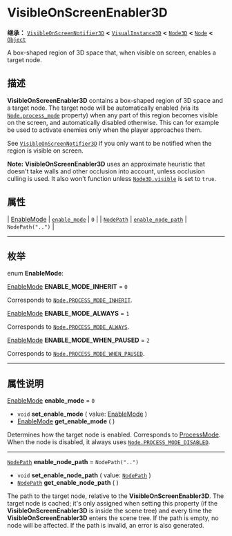 <!-- ⚠ 请勿编辑本文件 ⚠ -->
<!-- 本文档使用脚本从 WeDot 引擎源码仓库生成。 -->
<!-- 生成脚本：https://github.com/WeDot-Engine/WeDot/tree/4.3/doc/tools/make_md.py； -->
<!-- 原文件：https://github.com/WeDot-Engine/WeDot/tree/4.3/doc/classes/VisibleOnScreenEnabler3D.xml。 -->

<div id="_class_visibleonscreenenabler3d"></div>

# VisibleOnScreenEnabler3D

**继承：** [`VisibleOnScreenNotifier3D`](class_visibleonscreennotifier3d.md) **<** [`VisualInstance3D`](class_visualinstance3d.md) **<** [`Node3D`](class_node3d.md) **<** [`Node`](class_node.md) **<** [`Object`](class_object.md)

A box-shaped region of 3D space that, when visible on screen, enables a target node.

## 描述

**VisibleOnScreenEnabler3D** contains a box-shaped region of 3D space and a target node. The target node will be automatically enabled (via its [`Node.process_mode`](#class_node_property_process_mode) property) when any part of this region becomes visible on the screen, and automatically disabled otherwise. This can for example be used to activate enemies only when the player approaches them.

See [`VisibleOnScreenNotifier3D`](class_visibleonscreennotifier3d.md) if you only want to be notified when the region is visible on screen.

 **Note:** **VisibleOnScreenEnabler3D** uses an approximate heuristic that doesn't take walls and other occlusion into account, unless occlusion culling is used. It also won't function unless [`Node3D.visible`](#class_node3d_property_visible) is set to `true`.

## 属性

| [EnableMode](#enum_visibleonscreenenabler3d_enablemode) | [`enable_mode`](#class_visibleonscreenenabler3d_property_enable_mode)           | ``0``              |
| [`NodePath`](class_nodepath.md)                         | [`enable_node_path`](#class_visibleonscreenenabler3d_property_enable_node_path) | ``NodePath("..")`` |

<!-- rst-class:: classref-section-separator -->

---

## 枚举

<div id="_class_enum_visibleonscreenenabler3d_enablemode"></div>

enum **EnableMode**: <div id="enum_visibleonscreenenabler3d_enablemode"></div>

<div id="_class_visibleonscreenenabler3d_constant_enable_mode_inherit"></div>

[EnableMode](#enum_visibleonscreenenabler3d_enablemode) **ENABLE_MODE_INHERIT** = ``0``

Corresponds to [`Node.PROCESS_MODE_INHERIT`](#class_node_constant_process_mode_inherit).

<div id="_class_visibleonscreenenabler3d_constant_enable_mode_always"></div>

[EnableMode](#enum_visibleonscreenenabler3d_enablemode) **ENABLE_MODE_ALWAYS** = ``1``

Corresponds to [`Node.PROCESS_MODE_ALWAYS`](#class_node_constant_process_mode_always).

<div id="_class_visibleonscreenenabler3d_constant_enable_mode_when_paused"></div>

[EnableMode](#enum_visibleonscreenenabler3d_enablemode) **ENABLE_MODE_WHEN_PAUSED** = ``2``

Corresponds to [`Node.PROCESS_MODE_WHEN_PAUSED`](#class_node_constant_process_mode_when_paused).

<!-- rst-class:: classref-section-separator -->

---

## 属性说明

<div id="_class_visibleonscreenenabler3d_property_enable_mode"></div>

[EnableMode](#enum_visibleonscreenenabler3d_enablemode) **enable_mode** = ``0`` <div id="class_visibleonscreenenabler3d_property_enable_mode"></div>

- `void` **set_enable_mode** ( value: [EnableMode](#enum_visibleonscreenenabler3d_enablemode) )
- [EnableMode](#enum_visibleonscreenenabler3d_enablemode) **get_enable_mode** ( )

Determines how the target node is enabled. Corresponds to [ProcessMode](#enum_node_processmode). When the node is disabled, it always uses [`Node.PROCESS_MODE_DISABLED`](#class_node_constant_process_mode_disabled).

<!-- rst-class:: classref-item-separator -->

---

<div id="_class_visibleonscreenenabler3d_property_enable_node_path"></div>

[`NodePath`](class_nodepath.md) **enable_node_path** = ``NodePath("..")`` <div id="class_visibleonscreenenabler3d_property_enable_node_path"></div>

- `void` **set_enable_node_path** ( value: [`NodePath`](class_nodepath.md) )
- [`NodePath`](class_nodepath.md) **get_enable_node_path** ( )

The path to the target node, relative to the **VisibleOnScreenEnabler3D**. The target node is cached; it's only assigned when setting this property (if the **VisibleOnScreenEnabler3D** is inside the scene tree) and every time the **VisibleOnScreenEnabler3D** enters the scene tree. If the path is empty, no node will be affected. If the path is invalid, an error is also generated.

[^virtual]: 本方法通常需要用户覆盖才能生效。
[^const]: 本方法无副作用，不会修改该实例的任何成员变量。
[^vararg]: 本方法除了能接受在此处描述的参数外，还能够继续接受任意数量的参数。
[^constructor]: 本方法用于构造某个类型。
[^static]: 调用本方法无需实例，可直接使用类名进行调用。
[^operator]: 本方法描述的是使用本类型作为左操作数的有效运算符。
[^bitfield]: 这个值是由下列位标志构成位掩码的整数。
[^void]: 无返回值。

